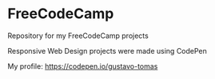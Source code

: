 # FreeCodeCamp
Repository for my FreeCodeCamp projects

Responsive Web Design projects were made using CodePen

My profile: https://codepen.io/gustavo-tomas
